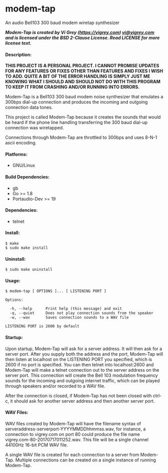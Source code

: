# modem-tap

An audio Bell103 300 baud modem wiretap synthesizer

**_Modem-Tap is created by Vi Grey (https://vigrey.com) <vi@vigrey.com> and is licensed under the BSD 2-Clause License.  Read LICENSE for more license text._**

#### Description:
**THIS PROJECT IS A PERSONAL PROJECT.  I CANNOT PROMISE UPDATES FOR ANY FEATURES OR FIXES OTHER THAN FEATURES AND FIXES I WISH TO ADD.  QUITE A BIT OF THE ERROR HANDLING IS SIMPLY JUST ME KNOWING WHAT I SHOULD AND SHOULD NOT DO WITH THIS PROGRAM TO KEEP IT FROM CRASHING AND/OR RUNNING INTO ERRORS.**

Modem-Tap is a Bell103 300 baud modem noise synthesizer that emulates a 300bps dial-up connection and produces the incoming and outgoing connection data tones.

This project is called Modem-Tap because it creates the sounds that would be heard if the phone line handling transferring the 300 baud dial-up connection was wiretapped.

Connections through Modem-Tap are throttled to 300bps and uses 8-N-1 ascii encoding.

#### Platforms:
- GNU/Linux

#### Build Dependencies:
- gb
- Go >= 1.8
- Portaudio-Dev >= 19

#### Dependencies:
- telnet

#### Install:

    $ make
    $ sudo make install

#### Uninstall:
    $ sudo make uninstall

#### Usage:
    $ modem-tap [ OPTIONS ]... [ LISTENING PORT ]

    Options:

      -h, --help      Print help (this message) and exit
      -q, --quiet     Does not play connection sounds from the speaker
      -w, --wav       Saves connection sounds to a WAV file

    LISTENING PORT is 2600 by default

#### Startup:
Upon startup, Modem-Tap will ask for a server address.  It will then ask for a server port.  After you supply both the address and the port, Modem-Tap will then listen at localhost on the LISTENING PORT you specified, which is 2600 if no port is specified.  You can then telnet into localhost:2600 and Modem-Tap will make a telnet connection out to the server address on the server port.  This connection will create the Bell 103 modulation frequency sounds for the incoming and outgoing internet traffic, which can be played through speakers and/or recorded to a WAV file.

After the connection is closed, if Modem-Tap has not been closed with ctrl-c, it should ask for another server address and then another server port.

#### WAV Files:
WAV files created by Modem-Tap will have the filename syntax of serveraddress-serverport-YYYYMMDDhhmmss.wav, for instance, a connection to vigrey.com on port 80 could produce the file name vigrey.com-80-20170717011252.wav.  This file will be a single channel 44100Hz 16-bit PCM WAV file.

A single WAV file is created for each connection to a server from Modem-Tap.  Multiple connections can be created on a single instance of running Modem-Tap.
